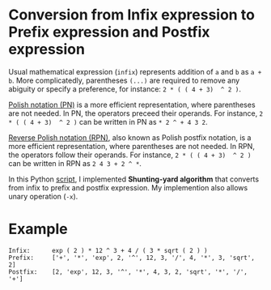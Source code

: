 # Conversion from Infix expression to Prefix expression and Postfix expression

Usual mathematical expression (`infix`) represents addition of `a` and `b` as `a + b`. More complicatedly, parentheses `(...)` are required to remove any abiguity or specify a preference, for instance: `2 * ( ( 4 + 3)  ^ 2 )`.

[Polish notation (PN)](https://en.wikipedia.org/wiki/Polish_notation) is a more efficient representation, where parentheses are not needed. In PN, the operators preceed their operands. For instance, `2 * ( ( 4 + 3)  ^ 2 )` can be written in PN as `* 2 ^ + 4 3 2`.

[Reverse Polish notation (RPN)](https://en.wikipedia.org/wiki/Reverse_Polish_notation),  also known as Polish postfix notation,  is a more efficient representation, where parentheses are not needed. In RPN, the operators follow their operands. For instance, `2 * ( ( 4 + 3)  ^ 2 )` can be written in RPN as `2 4 3 + 2 ^ *`.

In this Python [script]('eq_representation.py'), I implemented **Shunting-yard algorithm** that converts from infix to prefix and postfix expression. My implemention also allows unary operation (`-x`).

# Example

```
Infix:      exp ( 2 ) * 12 ^ 3 + 4 / ( 3 * sqrt ( 2 ) )
Prefix:     ['+', '*', 'exp', 2, '^', 12, 3, '/', 4, '*', 3, 'sqrt', 2]
Postfix:    [2, 'exp', 12, 3, '^', '*', 4, 3, 2, 'sqrt', '*', '/', '+']
```